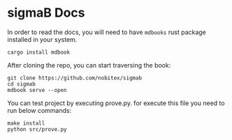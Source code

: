 # sigmaB Docs

In order to read the docs, you will need to have `mdbooks` rust package installed in your system.

`cargo install mdbook`

After cloning the repo, you can start traversing the book:

```
git clone https://github.com/nobitex/sigmab
cd sigmab
mdbook serve --open
```

You can test project by executing prove.py. for execute this file you need to run below commands:

```
make install
python src/prove.py

```
